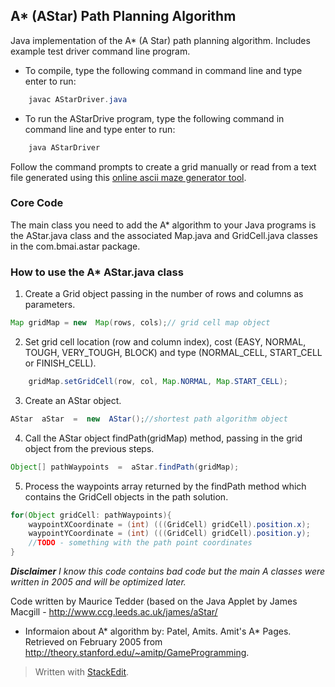 ##  A* (AStar) Path Planning Algorithm

Java implementation of the A* (A Star) path planning algorithm. Includes example test driver command line program.

 - To compile, type the following command in command line and type enter to run:
```java
    javac AStarDriver.java
```
 - To run the AStarDrive program, type the following command in command line and type enter to run:
```java
    java AStarDriver
```
Follow the command prompts to create a grid manually or read from a text file generated using this [online ascii maze generator tool](https://www.dcode.fr/maze-generator).
### Core Code
The main class you need to add the A* algorithm to your Java programs is the AStar.java class and the associated Map.java and GridCell.java classes in the com.bmai.astar package.

### How to use the A* AStar.java class

 1. Create a Grid object passing in the number of rows and columns as parameters.
```java
Map gridMap = new  Map(rows, cols);// grid cell map object
```
 2. Set grid cell location (row and column index), cost (EASY, NORMAL, TOUGH, VERY_TOUGH, BLOCK) and type (NORMAL_CELL, START_CELL or FINISH_CELL).
```java
    gridMap.setGridCell(row, col, Map.NORMAL, Map.START_CELL);
```
 3. Create an AStar object.
  ```java
AStar  aStar  =  new  AStar();//shortest path algorithm object
```
 4.  Call the AStar object findPath(gridMap) method, passing in the grid object from the previous steps.
 ```java
Object[] pathWaypoints  =  aStar.findPath(gridMap);
```
 5. Process the waypoints array returned by the findPath method which contains the GridCell objects in the path solution.
```java
for(Object gridCell: pathWaypoints){             
	waypointXCoordinate = (int) (((GridCell) gridCell).position.x);
	waypointYCoordinate = (int) (((GridCell) gridCell).position.y);
	//TODO - something with the path point coordinates               
}
```

***Disclaimer**
*I know this code contains bad code but the main A* classes were written in 2005 and will be optimized later.*

Code written by Maurice Tedder (based on the Java Applet by James Macgill - http://www.ccg.leeds.ac.uk/james/aStar/

  

* Informaion about A* algorithm by: Patel, Amits. Amit's A* Pages. Retrieved on February 2005 from http://theory.stanford.edu/~amitp/GameProgramming.

> Written with [StackEdit](https://stackedit.io/).
